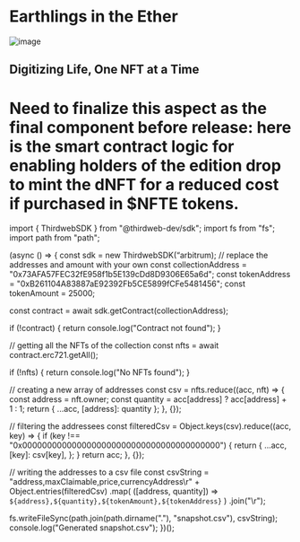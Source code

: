 # Earthlings in the Ether

![image](https://github.com/westonnelson/astroship/assets/29180454/8f646b39-6c66-47a7-99a5-5545d57473bd)

## Digitizing Life, One NFT at a Time


# Need to finalize this aspect as the final component before release: here is the smart contract logic for enabling holders of the edition drop to mint the dNFT for a reduced cost if purchased in $NFTE tokens. 

import { ThirdwebSDK } from "@thirdweb-dev/sdk";
import fs from "fs";
import path from "path";

(async () => {
  const sdk = new ThirdwebSDK(“arbitrum);
  // replace the addresses and amount with your own
  const collectionAddress = "0x73AFA57FEC32fE958f1b5E139cDd8D9306E65a6d";
  const tokenAddress = "0xB261104A83887aE92392Fb5CE5899fCFe5481456";
  const tokenAmount = 25000;

  const contract = await sdk.getContract(collectionAddress);

  if (!contract) {
    return console.log("Contract not found");
  }

  // getting all the NFTs of the collection
  const nfts = await contract.erc721.getAll();

  if (!nfts) {
    return console.log("No NFTs found");
  }

  // creating a new array of addresses
  const csv = nfts.reduce((acc, nft) => {
    const address = nft.owner;
    const quantity = acc[address] ? acc[address] + 1 : 1;
    return { ...acc, [address]: quantity };
  }, {});

  // filtering the addressees
  const filteredCsv = Object.keys(csv).reduce((acc, key) => {
    if (key !== "0x0000000000000000000000000000000000000000") {
      return {
        ...acc,
        [key]: csv[key],
      };
    }
    return acc;
  }, {});

  // writing the addresses to a csv file
  const csvString =
    "address,maxClaimable,price,currencyAddress\r" +
    Object.entries(filteredCsv)
      .map(
        ([address, quantity]) =>
          `${address},${quantity},${tokenAmount},${tokenAddress}`
      )
      .join("\r");

  fs.writeFileSync(path.join(path.dirname("."), "snapshot.csv"), csvString);
  console.log("Generated snapshot.csv");
})();
